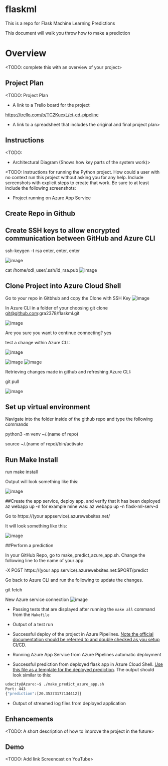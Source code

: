 # flaskml
This is a repo for Flask Machine Learning Predictions

This document will walk you throw how to make a prediction






# Overview

<TODO: complete this with an overview of your project>

## Project Plan
<TODO: Project Plan

* A link to a Trello board for the project

https://trello.com/b/TC2KuexL/ci-cd-pipeline


* A link to a spreadsheet that includes the original and final project plan>



## Instructions

<TODO:  
* Architectural Diagram (Shows how key parts of the system work)>

<TODO:  Instructions for running the Python project.  How could a user with no context run this project without asking you for any help.  Include screenshots with explicit steps to create that work. Be sure to at least include the following screenshots:

* Project running on Azure App Service

## Create Repo in Github

## Create SSH keys to allow encrypted communication between GitHub and Azure CLI

ssh-keygen -t rsa
enter, enter, enter

![image](https://github.com/gra2378/flaskml/assets/133028180/afb8a4a4-8a97-4ed0-8008-60c7125333df)


cat /home/odl_user/.ssh/id_rsa.pub 
![image](https://github.com/gra2378/flaskml/assets/133028180/87344aa2-a98e-4aa0-b8f4-8739eb29e7d2)



## Clone Project into Azure Cloud Shell

Go to your repo in Gitbhub and copy the Clone with SSH Key
![image](https://github.com/gra2378/flaskml/assets/133028180/de8ff4ea-e108-4977-a399-337787d58c25)


In Azure CLI in a folder of your choosing 
git clone git@github.com:gra2378/flaskml.git

![image](https://github.com/gra2378/flaskml/assets/133028180/008ebb05-035f-4203-b2a3-2d033e868065)

Are you sure you want to continue connecting?  yes

test a change within Azure CLI:

![image](https://github.com/gra2378/flaskml/assets/133028180/21394360-faab-40e2-8409-dbf883a135ff)

![image](https://github.com/gra2378/flaskml/assets/133028180/3adc0ab5-dc26-484f-9a67-48ce8e4eaa26)
![image](https://github.com/gra2378/flaskml/assets/133028180/133fa96b-f16c-429e-8aef-f50c2f0f69fd)

Retrieving changes made in github and refreshing Azure CLI:

git pull

![image](https://github.com/gra2378/flaskml/assets/133028180/8064a281-75a0-4c41-b02f-beeb60ffa217)


## Set up virtual environment

Navigate into the folder inside of the github repo and type the following commands

python3 -m venv ~/.(name of repo)
  
source ~/.(name of repo)/bin/activate
  
## Run Make Install
  
run 
make install
  
Output will look something  like this:
  
  ![image](https://user-images.githubusercontent.com/120996688/236907997-c3b5c2b7-6e47-4036-8004-25903ce5fc22.png)

##Create the app service, deploy app, and verify that it has been deployed
  az webapp up -n <your-appservice>
  for example mine was:
  az webapp up -n flask-ml-serv-d
  
  Go to https://(your appservice).azurewebsites.net/
  
  It will look something like this:
  
  ![image](https://user-images.githubusercontent.com/120996688/236912797-0ef0dd37-a3b9-4e4e-8c6c-ca61cc3aae01.png)

  ##Perform a prediction
  
  In your GitHub Repo, go to make_predict_azure_app.sh.  Change the following line to the name of your app:
  
  -X POST https://(your app service).azurewebsites.net:$PORT/predict
  
  Go back to Azure CLI and run the following to update the changes.
  
  git fetch 
  
  New Azure service connection
  ![image](https://user-images.githubusercontent.com/120996688/236942382-08985d50-fc17-4b31-828a-6bfcb7169e91.png)

  
  
* Passing tests that are displayed after running the `make all` command from the `Makefile`

* Output of a test run

* Successful deploy of the project in Azure Pipelines.  [Note the official documentation should be referred to and double checked as you setup CI/CD](https://docs.microsoft.com/en-us/azure/devops/pipelines/ecosystems/python-webapp?view=azure-devops).

* Running Azure App Service from Azure Pipelines automatic deployment

* Successful prediction from deployed flask app in Azure Cloud Shell.  [Use this file as a template for the deployed prediction](https://github.com/udacity/nd082-Azure-Cloud-DevOps-Starter-Code/blob/master/C2-AgileDevelopmentwithAzure/project/starter_files/flask-sklearn/make_predict_azure_app.sh).
The output should look similar to this:

```bash
udacity@Azure:~$ ./make_predict_azure_app.sh
Port: 443
{"prediction":[20.35373177134412]}
```

* Output of streamed log files from deployed application

> 

## Enhancements

<TODO: A short description of how to improve the project in the future>

## Demo 

<TODO: Add link Screencast on YouTube>


